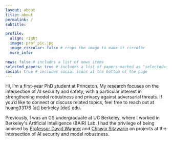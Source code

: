 ```yaml
---
layout: about
title: about
permalink: /
subtitle: 

profile:
  align: right
  image: prof_pic.jpg
  image_circular: false # crops the image to make it circular
  more_info: 

news: false # includes a list of news items
selected_papers: true # includes a list of papers marked as "selected={true}"
social: true # includes social icons at the bottom of the page
---
```


Hi, I’m a first-year PhD student at Princeton. My research focuses on the intersection of AI security and safety, with a particular interest in strengthening model robustness and privacy against adversarial threats. If you’d like to connect or discuss related topics, feel free to reach out at huang33176 [at] berkeley [dot] edu.

Previously, I was an CS undergraduate at UC Berkeley, where I worked in Berkeley's Artificial Intelligence (BAIR) Lab. I had the privilege of being advised by [Professor David Wagner](https://people.eecs.berkeley.edu/~daw/) and [Chawin Sitawarin](https://chawins.github.io/) on projects at the intersection of AI security and model robustness.

<!-- Write your biography here. Tell the world about yourself. Link to your favorite [subreddit](http://reddit.com). You can put a picture in, too. The code is already in, just name your picture `prof_pic.jpg` and put it in the `img/` folder.

Put your address / P.O. box / other info right below your picture. You can also disable any of these elements by editing `profile` property of the YAML header of your `_pages/about.md`. Edit `_bibliography/papers.bib` and Jekyll will render your [publications page](/al-folio/publications/) automatically.

Link to your social media connections, too. This theme is set up to use [Font Awesome icons](https://fontawesome.com/) and [Academicons](https://jpswalsh.github.io/academicons/), like the ones below. Add your Facebook, Twitter, LinkedIn, Google Scholar, or just disable all of them. -->
